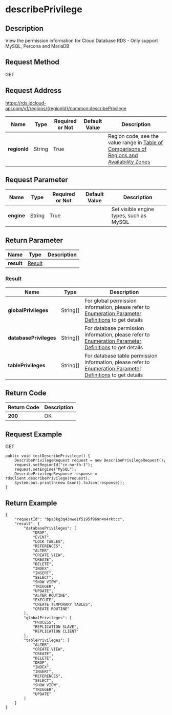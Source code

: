 # describePrivilege


## Description
View the permission information for Cloud Database RDS - Only support MySQL, Percona and MariaDB

## Request Method
GET

## Request Address
https://rds.jdcloud-api.com/v1/regions/{regionId}/common:describePrivilege

|Name|Type|Required or Not|Default Value|Description|
|---|---|---|---|---|
|**regionId**|String|True| |Region code, see the value range in [Table of Comparisons of Regions and Availability Zones](../Enum-Definitions/Regions-AZ.md)|

## Request Parameter
|Name|Type|Required or Not|Default Value|Description|
|---|---|---|---|---|
|**engine**|String|True| |Set visible engine types, such as MySQL|


## Return Parameter
|Name|Type|Description|
|---|---|---|
|**result**|[Result](describeprivilege#result)| |

### <div id="result">Result</div>
|Name|Type|Description|
|---|---|---|
|**globalPrivileges**|String[]|For global permission information, please refer to [Enumeration Parameter Definitions](../Enum-Definitions/Enum-Definitions.md) to get details|
|**databasePrivileges**|String[]|For database permission information, please refer to [Enumeration Parameter Definitions](../Enum-Definitions/Enum-Definitions.md) to get details|
|**tablePrivileges**|String[]|For database table permission information, please refer to [Enumeration Parameter Definitions](../Enum-Definitions/Enum-Definitions.md) to get details|

## Return Code
|Return Code|Description|
|---|---|
|**200**|OK|

## Request Example
GET
```
public void testDescribePrivilege() {
    DescribePrivilegeRequest request = new DescribePrivilegeRequest();
    request.setRegionId("cn-north-1");
    request.setEngine("MySQL");
    DescribePrivilegeResponse response = rdsClient.describePrivilege(request);
    System.out.println(new Gson().toJson(response));
}

```

## Return Example
```
{
    "requestId": "bpa3kg3q43nwe1f5195f969n4n4rktcc", 
    "result": {
        "databasePrivileges": [
            "DROP", 
            "EVENT", 
            "LOCK TABLES", 
            "REFERENCES", 
            "ALTER", 
            "CREATE VIEW", 
            "CREATE", 
            "DELETE", 
            "INDEX", 
            "INSERT", 
            "SELECT", 
            "SHOW VIEW", 
            "TRIGGER", 
            "UPDATE", 
            "ALTER ROUTINE", 
            "EXECUTE", 
            "CREATE TEMPORARY TABLES", 
            "CREATE ROUTINE"
        ], 
        "globalPrivileges": [
            "PROCESS", 
            "REPLICATION SLAVE", 
            "REPLICATION CLIENT"
        ], 
        "tablePrivileges": [
            "ALTER", 
            "CREATE VIEW", 
            "CREATE", 
            "DELETE", 
            "DROP", 
            "INDEX", 
            "INSERT", 
            "REFERENCES", 
            "SELECT", 
            "SHOW VIEW", 
            "TRIGGER", 
            "UPDATE"
        ]
    }
}
```
